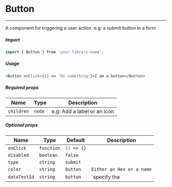 # Button

<!-- STORY -->

<hr>

A component for triggering a user action. e.g: a submit button in a form

##### Import

```js
import { Button } from 'your-library-name';
```

##### Usage

```jsx
<Button onClick={() => 'Do something'}>I am a button</Button>
```

##### Required props

| Name       | Type   | Description                 |
| ---------- | ------ | --------------------------- |
| `children` | `node` | e.g: Add a label or an icon |

##### Optional props

| Name         | Type       | Default    | Description               |
| ------------ | ---------- | ---------- | ------------------------- |
| `onClick`    | `function` | `() => {}` |                           |
| `disabled`   | `boolean`  | `false`    |                           |
| `type`       | `string`   | `submit`   |                           |
| `color`      | `string`   | `button`   | `Either an Hex or a name` |
| `dataTestId` | `string`   | `button`   | `specify the 